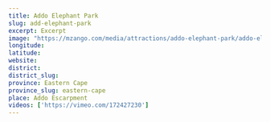 ```yaml
---
title: Addo Elephant Park
slug: add-elephant-park
excerpt: Excerpt
image: "https://mzango.com/media/attractions/addo-elephant-park/addo-elephant-park-eastern-cape.jpg"
longitude: 
latitude: 
website: 
district: 
district_slug: 
province: Eastern Cape
province_slug: eastern-cape
place: Addo Escarpment
videos: ['https://vimeo.com/172427230']
---
```

